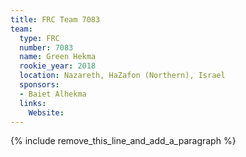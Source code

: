 ```yaml
---
title: FRC Team 7083
team:
  type: FRC
  number: 7083
  name: Green Hekma
  rookie_year: 2018
  location: Nazareth, HaZafon (Northern), Israel
  sponsors:
  - Baiet Alhekma
  links:
    Website:
---
```


{% include remove_this_line_and_add_a_paragraph %}
